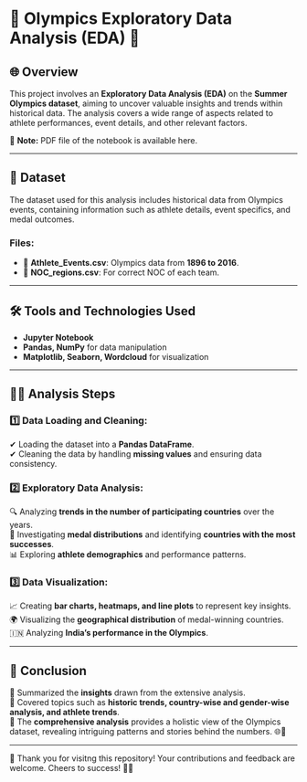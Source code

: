 # 🏅 Olympics Exploratory Data Analysis (EDA) 🏅  

## 🌐 Overview  
This project involves an **Exploratory Data Analysis (EDA)** on the **Summer Olympics dataset**, aiming to uncover valuable insights and trends within historical data. The analysis covers a wide range of aspects related to athlete performances, event details, and other relevant factors.  

📌 **Note:** PDF file of the notebook is available here.  

---

## 📂 Dataset  
The dataset used for this analysis includes historical data from Olympics events, containing information such as athlete details, event specifics, and medal outcomes.  

### **Files:**
- 📄 **Athlete_Events.csv**: Olympics data from **1896 to 2016**.  
- 📄 **NOC_regions.csv**: For correct NOC of each team.  

---

## 🛠️ Tools and Technologies Used  
- **Jupyter Notebook**  
- **Pandas, NumPy** for data manipulation  
- **Matplotlib, Seaborn, Wordcloud** for visualization  

---

## 🕵️‍♂️ Analysis Steps  

### 1️⃣ **Data Loading and Cleaning:**  
✔ Loading the dataset into a **Pandas DataFrame**.  
✔ Cleaning the data by handling **missing values** and ensuring data consistency.  

### 2️⃣ **Exploratory Data Analysis:**  
🔍 Analyzing **trends in the number of participating countries** over the years.  
🏅 Investigating **medal distributions** and identifying **countries with the most successes**.  
📊 Exploring **athlete demographics** and performance patterns.  

### 3️⃣ **Data Visualization:**  
📈 Creating **bar charts, heatmaps, and line plots** to represent key insights.  
🌍 Visualizing the **geographical distribution** of medal-winning countries.  
🇮🇳 Analyzing **India’s performance in the Olympics**.  

---

## 📌 Conclusion  
📌 Summarized the **insights** drawn from the extensive analysis.  
📌 Covered topics such as **historic trends, country-wise and gender-wise analysis, and athlete trends**.  
📌 The **comprehensive analysis** provides a holistic view of the Olympics dataset, revealing intriguing patterns and stories behind the numbers. 🌐🥇  

---
🎯 Thank you for visitng this repository! Your contributions and feedback are welcome. Cheers to success! 🚀🥤
